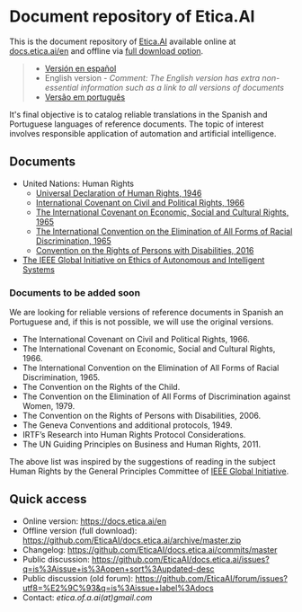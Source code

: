 # Document repository of Etica.AI
This is the document repository of [Etica.AI](https://etica.ai) available
online at [docs.etica.ai/en](https://docs.etica.ai/en) and offline via
[full download option](https://github.com/EticaAI/docs.etica.ai/archive/master.zip).

> - [Versión en español](../es/)
> - English version - _Comment: The English version has extra non-essential information such as a link to all versions of documents_
> - [Versão em português](../pt/)

It's final objective is to catalog reliable translations in the Spanish and
Portuguese languages of reference documents. The topic of interest involves
responsible application of automation and artificial intelligence.

## Documents

- United Nations: Human Rights
  - [Universal Declaration of Human Rights, 1946](../un-hr/udhr/)
  - [International Covenant on Civil and Political Rights, 1966](../un-hr/iccpr/)
  - [The International Covenant on Economic, Social and Cultural Rights, 1965](../un-hr/icescr/)
  - [The International Convention on the Elimination of All Forms of Racial Discrimination, 1965](../un-hr/iceafrd/)
  - [Convention on the Rights of Persons with Disabilities, 2016](../un-hr/crpd/)
- [The IEEE Global Initiative on Ethics of Autonomous and Intelligent Systems](../ieee-gieais/)

### Documents to be added soon
We are looking for reliable versions of reference documents in Spanish an
Portuguese and, if this is not possible, we will use the original versions.

- The International Covenant on Civil and Political Rights, 1966.
- The International Covenant on Economic, Social and Cultural Rights, 1966.
- The International Convention on the Elimination of All Forms of Racial Discrimination, 1965.
- The Convention on the Rights of the Child.
- The Convention on the Elimination of All Forms of Discrimination against Women, 1979.
- The Convention on the Rights of Persons with Disabilities, 2006.
- The Geneva Conventions and additional protocols, 1949.
- IRTF’s Research into Human Rights Protocol Considerations.
- The UN Guiding Principles on Business and Human Rights, 2011.

The above list was inspired by the suggestions of reading in the subject
Human Rights by the General Principles Committee of
[IEEE Global Initiative](https://ethicsinaction.ieee.org/).

## Quick access

- Online version: <https://docs.etica.ai/en>
- Offline version (full download): <https://github.com/EticaAI/docs.etica.ai/archive/master.zip>
- Changelog: <https://github.com/EticaAI/docs.etica.ai/commits/master>
- Public discussion: <https://github.com/EticaAI/docs.etica.ai/issues?q=is%3Aissue+is%3Aopen+sort%3Aupdated-desc>
- Public discussion (old forum): <https://github.com/EticaAI/forum/issues?utf8=%E2%9C%93&q=is%3Aissue+label%3Adocs>
- Contact: _etica.of.a.ai(at)gmail.com_
